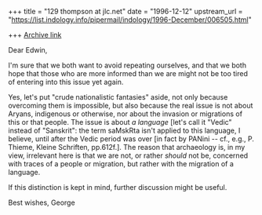 +++
title = "129 thompson at jlc.net"
date = "1996-12-12"
upstream_url = "https://list.indology.info/pipermail/indology/1996-December/006505.html"

+++
[Archive link](https://list.indology.info/pipermail/indology/1996-December/006505.html)

Dear Edwin,

I'm sure that we both want to avoid repeating ourselves, and that we both
hope that those who are more informed than we are might not be too tired of
entering into this issue yet again.

Yes, let's put "crude nationalistic fantasies" aside, not only because
overcoming them is impossible, but also because the real issue is not about
Aryans, indigenous or otherwise, nor about the invasion or migrations of
this or that people.  The issue is about *a language* [let's call it
"Vedic" instead of "Sanskrit": the term saMskRta isn't applied to this
language, I believe, until after the Vedic period was over [in fact by
PANini -- cf., e.g., P. Thieme, Kleine Schriften, pp.612f.].  The reason
that archaeology is, in my view, irrelevant here is that we are not, or
rather *should* not be, concerned with traces of a people or migration, but
rather with the migration of a language.

If this distinction is kept in mind, further discussion might be useful.

Best wishes,
George






